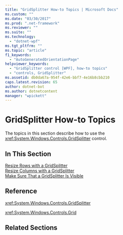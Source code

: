 ```yaml
---
title: "GridSplitter How-to Topics | Microsoft Docs"
ms.custom: ""
ms.date: "03/30/2017"
ms.prod: ".net-framework"
ms.reviewer: ""
ms.suite: ""
ms.technology: 
  - "dotnet-wpf"
ms.tgt_pltfrm: ""
ms.topic: "article"
f1_keywords: 
  - "AutoGeneratedOrientationPage"
helpviewer_keywords: 
  - "GridSplitter control [WPF], how-to topics"
  - "controls, GridSplitter"
ms.assetid: db0da67a-954f-42e6-bbf7-4e16b8cbb210
caps.latest.revision: 65
author: dotnet-bot
ms.author: dotnetcontent
manager: "wpickett"
---
```

# GridSplitter How-to Topics
The topics in this section describe how to use the <xref:System.Windows.Controls.GridSplitter> control.  
  
## In This Section  
 [Resize Rows with a GridSplitter](../../../../docs/framework/wpf/controls/how-to-resize-rows-with-a-gridsplitter.md)  
 [Resize Columns with a GridSplitter](../../../../docs/framework/wpf/controls/how-to-resize-columns-with-a-gridsplitter.md)  
 [Make Sure That a GridSplitter Is Visible](../../../../docs/framework/wpf/controls/how-to-make-sure-that-a-gridsplitter-is-visible.md)  
  
## Reference  
 <xref:System.Windows.Controls.GridSplitter>  
  
 <xref:System.Windows.Controls.Grid>  
  
## Related Sections